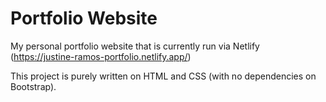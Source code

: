 # Portfolio Website

My personal portfolio website that is currently run via Netlify (https://justine-ramos-portfolio.netlify.app/)

This project is purely written on HTML and CSS (with no dependencies on Bootstrap).

